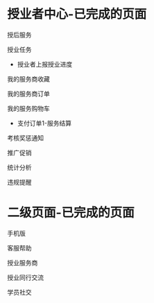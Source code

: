 授业者中心-已完成的页面
=======

授后服务 

授业任务

* 授业者上报授业进度

我的服务商收藏

我的服务商订单

我的服务购物车

* 支付订单1-服务结算

考核奖惩通知

推广促销

统计分析

违规提醒

二级页面-已完成的页面
=======

手机版

客服帮助

授业服务商

授业同行交流

学员社交
